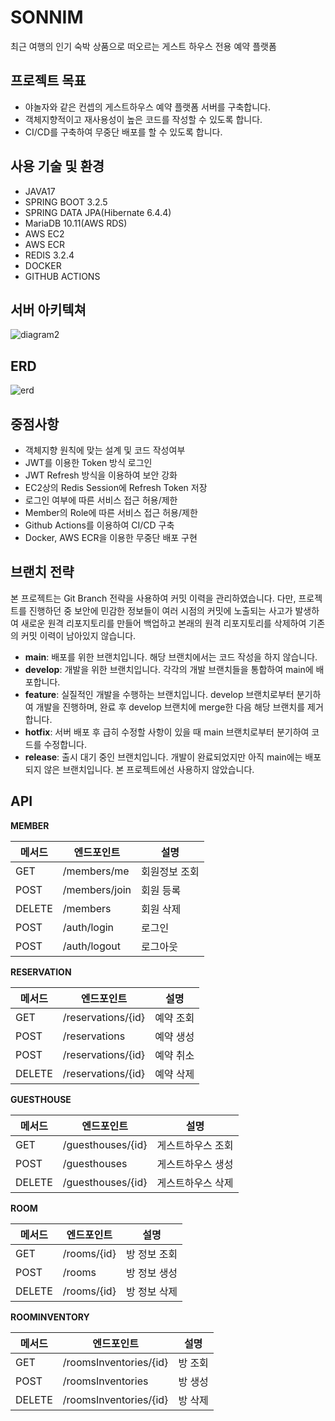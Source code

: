 # SONNIM
최근 여행의 인기 숙박 상품으로 떠오르는 게스트 하우스 전용 예약 플랫폼

## 프로젝트 목표
- 야놀자와 같은 컨셉의 게스트하우스 예약 플랫폼 서버를 구축합니다.
- 객체지향적이고 재사용성이 높은 코드를 작성할 수 있도록 합니다.
- CI/CD를 구축하여 무중단 배포를 할 수 있도록 합니다.

## 사용 기술 및 환경
- JAVA17
- SPRING BOOT 3.2.5
- SPRING DATA JPA(Hibernate 6.4.4)
- MariaDB 10.11(AWS RDS)
- AWS EC2
- AWS ECR
- REDIS 3.2.4
- DOCKER
- GITHUB ACTIONS

## 서버 아키텍쳐
![diagram2](https://github.com/psh94/sonnim-server/assets/84213252/b2a4d60d-367d-43fa-98fb-865765c5e3ea)

## ERD

![erd](https://github.com/psh94/sonnim-server/assets/84213252/fd2b027e-49b3-4649-8410-ce0801b9e4d6)

## 중점사항
- 객체지향 원칙에 맞는 설계 및 코드 작성여부
- JWT를 이용한 Token 방식 로그인
- JWT Refresh 방식을 이용하여 보안 강화
- EC2상의 Redis Session에 Refresh Token 저장
- 로그인 여부에 따른 서비스 접근 허용/제한
- Member의 Role에 따른 서비스 접근 허용/제한
- Github Actions를 이용하여 CI/CD 구축
- Docker, AWS ECR을 이용한 무중단 배포 구현

## 브랜치 전략
본 프로젝트는 Git Branch 전략을 사용하여 커밋 이력을 관리하였습니다. 다만, 프로젝트를 진행하던 중 보안에 민감한 정보들이 여러 시점의 커밋에 노출되는 사고가 발생하여 새로운 원격 리포지토리를 만들어 백업하고 본래의 원격 리포지토리를 삭제하여 기존의 커밋 이력이 남아있지 않습니다.
- **main**: 배포를 위한 브랜치입니다. 해당 브랜치에서는 코드 작성을 하지 않습니다.
- **develop**: 개발을 위한 브랜치입니다. 각각의 개발 브랜치들을 통합하여 main에 배포합니다.
- **feature**: 실질적인 개발을 수행하는 브랜치입니다. develop 브랜치로부터 분기하여 개발을 진행하며, 완료 후 develop 브랜치에 merge한 다음 해당 브랜치를 제거합니다.
- **hotfix**: 서버 배포 후 급히 수정할 사항이 있을 때 main 브랜치로부터 분기하여 코드를 수정합니다.
- **release**: 출시 대기 중인 브랜치입니다. 개발이 완료되었지만 아직 main에는 배포되지 않은 브랜치입니다. 본 프로젝트에선 사용하지 않았습니다.

## API

**MEMBER**

| 메서드 | 엔드포인트  | 설명         |
|---------|-----------|---------------------|
| GET     | /members/me  | 회원정보 조회        |
| POST    | /members/join| 회원 등록           |
| DELETE  | /members     | 회원 삭제           |
| POST    | /auth/login  | 로그인             |
| POST    | /auth/logout | 로그아웃            |


**RESERVATION**

| 메서드 | 엔드포인트  | 설명         |
|--------|-----------|---------------------|
| GET    | /reservations/{id}  | 예약 조회     |
| POST   | /reservations       | 예약 생성     |
| POST   | /reservations/{id}  | 예약 취소     |
| DELETE | /reservations/{id}  | 예약 삭제     |


**GUESTHOUSE**

| 메서드 | 엔드포인트  | 설명         |
|--------|-----------|---------------------|
| GET    | /guesthouses/{id}  | 게스트하우스 조회     |
| POST   | /guesthouses       | 게스트하우스 생성     |
| DELETE | /guesthouses/{id}  | 게스트하우스 삭제     |

**ROOM**

| 메서드 | 엔드포인트  | 설명         |
|--------|-----------|---------------------|
| GET    | /rooms/{id}  | 방 정보 조회     |
| POST   | /rooms       | 방 정보 생성     |
| DELETE | /rooms/{id}  | 방 정보 삭제     |

**ROOMINVENTORY**

| 메서드 | 엔드포인트  | 설명         |
|--------|-----------|---------------------|
| GET    | /roomsInventories/{id}  | 방 조회     |
| POST   | /roomsInventories       | 방 생성     |
| DELETE | /roomsInventories/{id}  | 방 삭제     |

